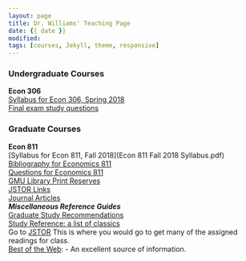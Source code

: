 ```yaml
---
layout: page
title: Dr. Williams' Teaching Page
date: {{ date }}
modified:
tags: [courses, Jekyll, theme, responsive]
---
```


### Undergraduate Courses

**Econ 306**
<br>
[Syllabus for Econ 306, Spring 2018](econ306spring2018.pdf)
<br>
[Final exam study questions](magnificence)

### Graduate Courses

**Econ 811**
<br>
[Syllabus for Econ 811, Fall 2018](Econ 811 Fall 2018 Syllabus.pdf)
<br>
[Bibliography for Economics 811](bibliography)
<br>
[Questions for Economics 811](811questions)
<br>
[GMU Library Print Reserves](http://magik.gmu.edu/cgi-bin/Pwebrecon.cgi?DB=local&PAGE=rbSearch)
<br>
[JSTOR Links](econ811JSTORlinks.pdf)
<br>
[Journal Articles](journal-articles)
<br>
**_Miscellaneous Reference Guides_**
<br>
[Graduate Study Recommendations](recommendations)
<br>
[Study Reference: a list of classics](study-references)
<br>
Go to [JSTOR](http://www.jstor.org/) This is where you would go to get many of the assigned readings for class.
<br>
[Best of the Web](http://botw.org/top/Science/Social_Sciences/Economics/): - An excellent source of information.
<br>
